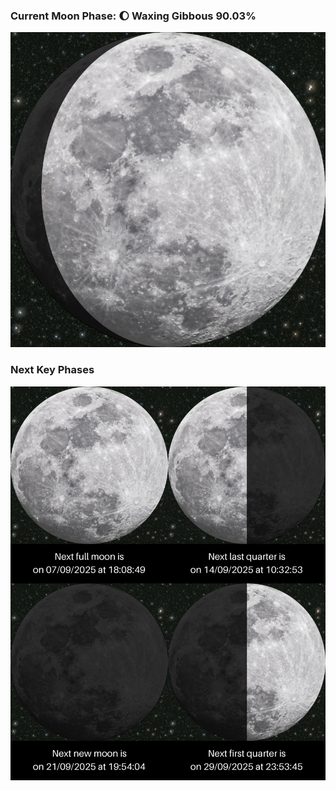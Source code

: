 ### Current Moon Phase: 🌔 Waxing Gibbous 90.03%
![Moon Phase](moonphase.png)
### Next Key Phases
![Gallery](gallery.png)